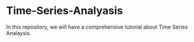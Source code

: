 # Time-Series-Analyasis
In this repository, we will have a comprehensive tutorial about Time Series Analaysis.
